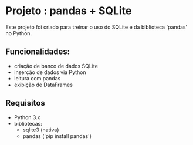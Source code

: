 # Projeto : pandas + SQLite

Este projeto foi criado para treinar o uso do SQLite e da biblioteca 'pandas' no Python.

## Funcionalidades:
- criação de banco de dados SQLite
- inserção de dados via Python
- leitura com pandas
- exibição de DataFrames

## Requisitos
- Python 3.x
- bibliotecas:
  - sqlite3 (nativa)
  - pandas ('pip install pandas')